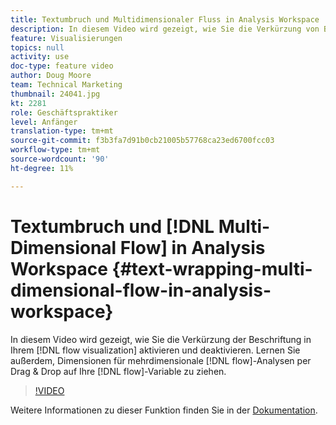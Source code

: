 ```yaml
---
title: Textumbruch und Multidimensionaler Fluss in Analysis Workspace
description: In diesem Video wird gezeigt, wie Sie die Verkürzung von Beschriftungen in Ihrer Flussvisualisierung aktivieren und deaktivieren. Erfahren Sie außerdem, wie Sie Dimensionen für die Analyse von mehrdimensionalen Flussläufen per Drag & Drop in Ihren Fluss ziehen können.
feature: Visualisierungen
topics: null
activity: use
doc-type: feature video
author: Doug Moore
team: Technical Marketing
thumbnail: 24041.jpg
kt: 2281
role: Geschäftspraktiker
level: Anfänger
translation-type: tm+mt
source-git-commit: f3b3fa7d91b0cb21005b57768ca23ed6700fcc03
workflow-type: tm+mt
source-wordcount: '90'
ht-degree: 11%

---
```



# Textumbruch und [!DNL Multi-Dimensional Flow] in Analysis Workspace {#text-wrapping-multi-dimensional-flow-in-analysis-workspace}

In diesem Video wird gezeigt, wie Sie die Verkürzung der Beschriftung in Ihrem [!DNL flow visualization] aktivieren und deaktivieren. Lernen Sie außerdem, Dimensionen für mehrdimensionale [!DNL flow]-Analysen per Drag &amp; Drop auf Ihre [!DNL flow]-Variable zu ziehen.

>[!VIDEO](https://video.tv.adobe.com/v/24041/?quality=12)

Weitere Informationen zu dieser Funktion finden Sie in der [Dokumentation](https://marketing.adobe.com/resources/help/de_DE/analytics/analysis-workspace/flow.html).
